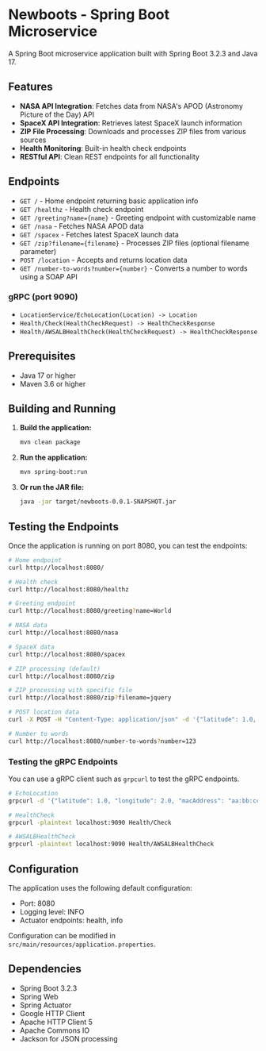 # Newboots - Spring Boot Microservice

A Spring Boot microservice application built with Spring Boot 3.2.3 and Java 17.

## Features

- **NASA API Integration**: Fetches data from NASA's APOD (Astronomy Picture of the Day) API
- **SpaceX API Integration**: Retrieves latest SpaceX launch information
- **ZIP File Processing**: Downloads and processes ZIP files from various sources
- **Health Monitoring**: Built-in health check endpoints
- **RESTful API**: Clean REST endpoints for all functionality

## Endpoints

- `GET /` - Home endpoint returning basic application info
- `GET /healthz` - Health check endpoint
- `GET /greeting?name={name}` - Greeting endpoint with customizable name
- `GET /nasa` - Fetches NASA APOD data
- `GET /spacex` - Fetches latest SpaceX launch data
- `GET /zip?filename={filename}` - Processes ZIP files (optional filename parameter)
- `POST /location` - Accepts and returns location data
- `GET /number-to-words?number={number}` - Converts a number to words using a SOAP API

### gRPC (port 9090)
- `LocationService/EchoLocation(Location) -> Location`
- `Health/Check(HealthCheckRequest) -> HealthCheckResponse`
- `Health/AWSALBHealthCheck(HealthCheckRequest) -> HealthCheckResponse`

## Prerequisites

- Java 17 or higher
- Maven 3.6 or higher

## Building and Running

1. **Build the application:**
   ```bash
   mvn clean package
   ```

2. **Run the application:**
   ```bash
   mvn spring-boot:run
   ```

3. **Or run the JAR file:**
   ```bash
   java -jar target/newboots-0.0.1-SNAPSHOT.jar
   ```

## Testing the Endpoints

Once the application is running on port 8080, you can test the endpoints:

```bash
# Home endpoint
curl http://localhost:8080/

# Health check
curl http://localhost:8080/healthz

# Greeting endpoint
curl http://localhost:8080/greeting?name=World

# NASA data
curl http://localhost:8080/nasa

# SpaceX data
curl http://localhost:8080/spacex

# ZIP processing (default)
curl http://localhost:8080/zip

# ZIP processing with specific file
curl http://localhost:8080/zip?filename=jquery

# POST location data
curl -X POST -H "Content-Type: application/json" -d '{"latitude": 1.0, "longitude": 2.0, "macAddress": "aa:bb:cc:dd:ee:ff", "ipv4": "127.0.0.1"}' http://localhost:8080/location

# Number to words
curl http://localhost:8080/number-to-words?number=123
```

### Testing the gRPC Endpoints

You can use a gRPC client such as `grpcurl` to test the gRPC endpoints.

```bash
# EchoLocation
grpcurl -d '{"latitude": 1.0, "longitude": 2.0, "macAddress": "aa:bb:cc:dd:ee:ff", "ipv4": "127.0.0.1"}' -plaintext localhost:9090 LocationService/EchoLocation

# HealthCheck
grpcurl -plaintext localhost:9090 Health/Check

# AWSALBHealthCheck
grpcurl -plaintext localhost:9090 Health/AWSALBHealthCheck
```

## Configuration

The application uses the following default configuration:
- Port: 8080
- Logging level: INFO
- Actuator endpoints: health, info

Configuration can be modified in `src/main/resources/application.properties`.

## Dependencies

- Spring Boot 3.2.3
- Spring Web
- Spring Actuator
- Google HTTP Client
- Apache HTTP Client 5
- Apache Commons IO
- Jackson for JSON processing 